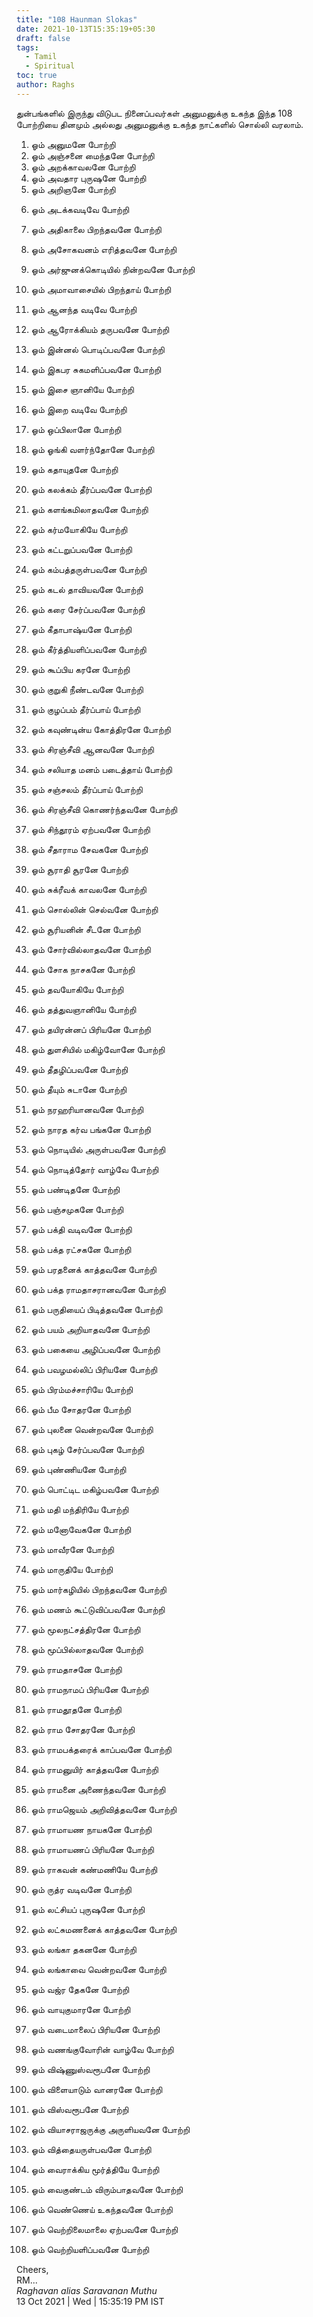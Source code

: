 ```yaml
---
title: "108 Haunman Slokas"
date: 2021-10-13T15:35:19+05:30
draft: false
tags:
  - Tamil
  - Spiritual
toc: true
author: Raghs
---
```


துன்பங்களில் இருந்து விடுபட நினைப்பவர்கள் அனுமனுக்கு உகந்த இந்த 108 போற்றியை தினமும் அல்லது அனுமனுக்கு உகந்த நாட்களில் சொல்லி வரலாம்.

1. ஓம் அனுமனே போற்றி
2. ஓம் அஞ்சனை மைந்தனே போற்றி
3. ஓம் அறக்காவலனே போற்றி
4. ஓம் அவதார புருஷனே போற்றி
5. ஓம் அறிஞனே போற்றி

<!--more-->

6. ஓம் அடக்கவடிவே போற்றி
7. ஓம் அதிகாலை பிறந்தவனே போற்றி
8. ஓம் அசோகவனம் எரித்தவனே போற்றி
9. ஓம் அர்ஜுனக்கொடியில் நின்றவனே போற்றி
10. ஓம் அமாவாசையில் பிறந்தாய் போற்றி

11. ஓம் ஆனந்த வடிவே போற்றி
12. ஓம் ஆரோக்கியம் தருபவனே போற்றி
13. ஓம் இன்னல் பொடிப்பவனே போற்றி
14. ஓம் இகபர சுகமளிப்பவனே போற்றி
15. ஓம் இசை ஞானியே போற்றி

16. ஓம் இறை வடிவே போற்றி
17. ஓம் ஒப்பிலானே போற்றி
18. ஓம் ஓங்கி வளர்ந்தோனே போற்றி
19. ஓம் கதாயுதனே போற்றி
20. ஓம் கலக்கம் தீர்ப்பவனே போற்றி

21. ஓம் களங்கமிலாதவனே போற்றி
22. ஓம் கர்மயோகியே போற்றி
23. ஓம் கட்டறுப்பவனே போற்றி
24. ஓம் கம்பத்தருள்பவனே போற்றி
25. ஓம் கடல் தாவியவனே போற்றி

26. ஓம் கரை சேர்ப்பவனே போற்றி
27. ஓம் கீதாபாஷ்யனே போற்றி
28. ஓம் கீர்த்தியளிப்பவனே போற்றி
29. ஓம் கூப்பிய கரனே போற்றி
30. ஓம் குறுகி நீண்டவனே போற்றி

31. ஓம் குழப்பம் தீர்ப்பாய் போற்றி
32. ஓம் கவுண்டின்ய கோத்திரனே போற்றி
33. ஓம் சிரஞ்சீவி ஆனவனே போற்றி
34. ஓம் சலியாத மனம் படைத்தாய் போற்றி
35. ஓம் சஞ்சலம் தீர்ப்பாய் போற்றி

36. ஓம் சிரஞ்சீவி கொணர்ந்தவனே போற்றி
37. ஓம் சிந்தூரம் ஏற்பவனே போற்றி
38. ஓம் சீதாராம சேவகனே போற்றி
39. ஓம் சூராதி சூரனே போற்றி
40. ஓம் சுக்ரீவக் காவலனே போற்றி

41. ஓம் சொல்லின் செல்வனே போற்றி
42. ஓம் சூரியனின் சீடனே போற்றி
43. ஓம் சோர்வில்லாதவனே போற்றி
44. ஓம் சோக நாசகனே போற்றி
45. ஓம் தவயோகியே போற்றி

46. ஓம் தத்துவஞானியே போற்றி
47. ஓம் தயிரன்னப் பிரியனே போற்றி
48. ஓம் துளசியில் மகிழ்வோனே போற்றி
49. ஓம் தீதழிப்பவனே போற்றி
50. ஓம் தீயும் சுடானே போற்றி

51. ஓம் நரஹரியானவனே போற்றி
52. ஓம் நாரத கர்வ பங்கனே போற்றி
53. ஓம் நொடியில் அருள்பவனே போற்றி
54. ஓம் நொடித்தோர் வாழ்வே போற்றி
55. ஓம் பண்டிதனே போற்றி

56. ஓம் பஞ்சமுகனே போற்றி
57. ஓம் பக்தி வடிவனே போற்றி
58. ஓம் பக்த ரட்சகனே போற்றி
59. ஓம் பரதனைக் காத்தவனே போற்றி
60. ஓம் பக்த ராமதாசரானவனே போற்றி
    
61. ஓம் பருதியைப் பிடித்தவனே போற்றி
62. ஓம் பயம் அறியாதவனே போற்றி
63. ஓம் பகையை அழிப்பவனே போற்றி
64. ஓம் பவழமல்லிப் பிரியனே போற்றி
65. ஓம் பிரம்மச்சாரியே போற்றி

66. ஓம் பீம சோதரனே போற்றி
67. ஓம் புலனை வென்றவனே போற்றி
68. ஓம் புகழ் சேர்ப்பவனே போற்றி
69. ஓம் புண்ணியனே போற்றி
70. ஓம் பொட்டிட மகிழ்பவனே போற்றி

71. ஓம் மதி மந்திரியே போற்றி
72. ஓம் மனோவேகனே போற்றி
73. ஓம் மாவீரனே போற்றி
74. ஓம் மாருதியே போற்றி
75. ஓம் மார்கழியில் பிறந்தவனே போற்றி

76. ஓம் மணம் கூட்டுவிப்பவனே போற்றி
77. ஓம் மூலநட்சத்திரனே போற்றி
78. ஓம் மூப்பில்லாதவனே போற்றி
79. ஓம் ராமதாசனே போற்றி
80. ஓம் ராமநாமப் பிரியனே போற்றி

81. ஓம் ராமதூதனே போற்றி
82. ஓம் ராம சோதரனே போற்றி
83. ஓம் ராமபக்தரைக் காப்பவனே போற்றி
84. ஓம் ராமனுயிர் காத்தவனே போற்றி
85. ஓம் ராமனை அணைந்தவனே போற்றி

86. ஓம் ராமஜெயம் அறிவித்தவனே போற்றி
87. ஓம் ராமாயண நாயகனே போற்றி
88. ஓம் ராமாயணப் பிரியனே போற்றி
89. ஓம் ராகவன் கண்மணியே போற்றி
90. ஓம் ருத்ர வடிவனே போற்றி

91. ஓம் லட்சியப் புருஷனே போற்றி
92. ஓம் லட்சுமணனைக் காத்தவனே போற்றி
93. ஓம் லங்கா தகனனே போற்றி
94. ஓம் லங்காவை வென்றவனே போற்றி
95. ஓம் வஜ்ர தேகனே போற்றி

96. ஓம் வாயுகுமாரனே போற்றி
97. ஓம் வடைமாலைப் பிரியனே போற்றி
98. ஓம் வணங்குவோரின் வாழ்வே போற்றி
99.  ஓம் விஷ்ணுஸ்வரூபனே போற்றி
100. ஓம் விளையாடும் வானரனே போற்றி

101. ஓம் விஸ்வரூபனே போற்றி
102. ஓம் வியாசராஜருக்கு அருளியவனே போற்றி
103. ஓம் வித்தையருள்பவனே போற்றி
104. ஓம் வைராக்கிய மூர்த்தியே போற்றி
105. ஓம் வைகுண்டம் விரும்பாதவனே போற்றி

106. ஓம் வெண்ணெய் உகந்தவனே போற்றி
107. ஓம் வெற்றிலைமாலை ஏற்பவனே போற்றி
108. ஓம் வெற்றியளிப்பவனே போற்றி

Cheers,\
RM...\
_Raghavan alias Saravanan Muthu_\
13 Oct 2021 | Wed | 15:35:19 PM IST

